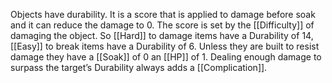 Objects have durability. It is a score that is applied to damage before soak and it can reduce the damage to 0. The score is set by the [[Difficulty]] of damaging the object. So [[Hard]] to damage items have a Durability of 14, [[Easy]] to break items have a Durability of 6. Unless they are built to resist damage they have a [[Soak]] of 0 an [[HP]] of 1. Dealing enough damage to surpass the target’s Durability always adds a [[Complication]].
